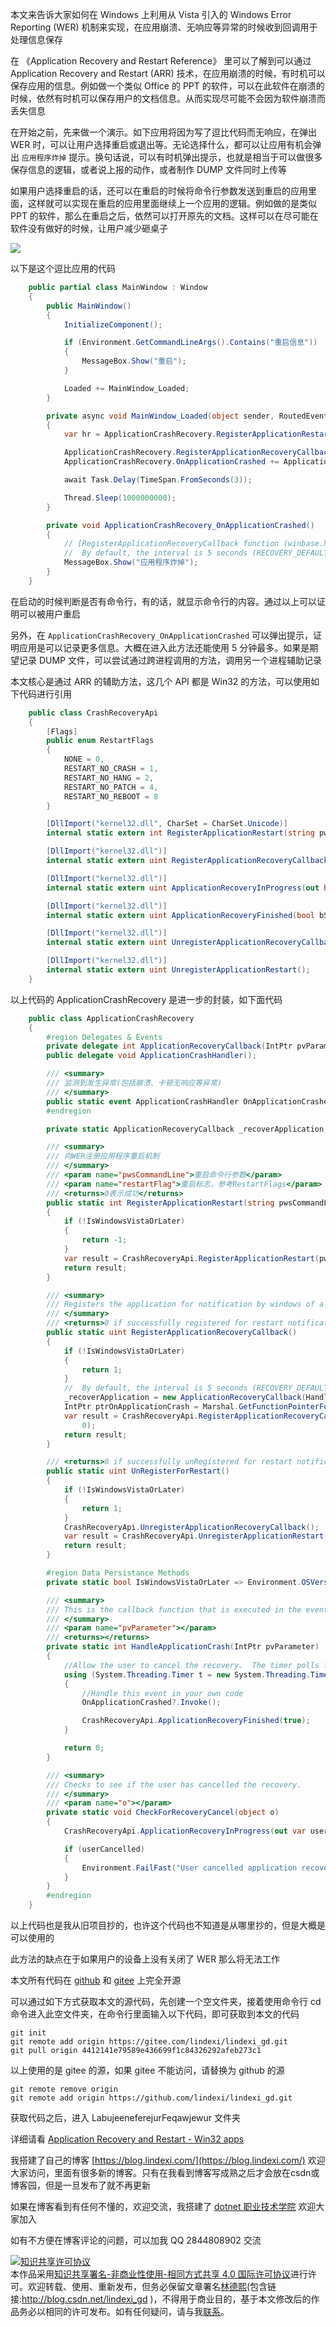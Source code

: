 
本文来告诉大家如何在 Windows 上利用从 Vista 引入的 Windows Error Reporting (WER) 机制来实现，在应用崩溃、无响应等异常的时候收到回调用于处理信息保存

<!--more-->


<!-- CreateTime:2021/8/13 19:53:01 -->

<!-- 发布 -->

在 《Application Recovery and Restart Reference》 里可以了解到可以通过 Application Recovery and Restart (ARR) 技术，在应用崩溃的时候，有时机可以保存应用的信息。例如做一个类似 Office 的 PPT 的软件，可以在此软件在崩溃的时候，依然有时机可以保存用户的文档信息。从而实现尽可能不会因为软件崩溃而丢失信息

在开始之前，先来做一个演示。如下应用将因为写了逗比代码而无响应，在弹出 WER 时，可以让用户选择重启或退出等。无论选择什么，都可以让应用有机会弹出 `应用程序炸掉` 提示。换句话说，可以有时机弹出提示，也就是相当于可以做很多保存信息的逻辑，或者说上报的动作，或者制作 DUMP 文件同时上传等

如果用户选择重启的话，还可以在重启的时候将命令行参数发送到重启的应用里面，这样就可以实现在重启的应用里面继续上一个应用的逻辑。例如做的是类似 PPT 的软件，那么在重启之后，依然可以打开原先的文档。这样可以在尽可能在软件没有做好的时候，让用户减少砸桌子


<!-- ![](image/WPF 基于 WER 注册应用崩溃无响应回调和重启方法/WPF 基于 WER 注册应用崩溃无响应回调和重启方法0.gif) -->

![](http://image.acmx.xyz/lindexi%2FWPF%2520%25E5%259F%25BA%25E4%25BA%258E%2520WER%2520%25E6%25B3%25A8%25E5%2586%258C%25E5%25BA%2594%25E7%2594%25A8%25E5%25B4%25A9%25E6%25BA%2583%25E6%2597%25A0%25E5%2593%258D%25E5%25BA%2594%25E5%259B%259E%25E8%25B0%2583%25E5%2592%258C%25E9%2587%258D%25E5%2590%25AF%25E6%2596%25B9%25E6%25B3%25950.gif)


以下是这个逗比应用的代码

```csharp
    public partial class MainWindow : Window
    {
        public MainWindow()
        {
            InitializeComponent();

            if (Environment.GetCommandLineArgs().Contains("重启信息"))
            {
                MessageBox.Show("重启");
            }

            Loaded += MainWindow_Loaded;
        }

        private async void MainWindow_Loaded(object sender, RoutedEventArgs e)
        {
            var hr = ApplicationCrashRecovery.RegisterApplicationRestart("重启信息", CrashRecoveryApi.RestartFlags.NONE);

            ApplicationCrashRecovery.RegisterApplicationRecoveryCallback();
            ApplicationCrashRecovery.OnApplicationCrashed += ApplicationCrashRecovery_OnApplicationCrashed;

            await Task.Delay(TimeSpan.FromSeconds(3));

            Thread.Sleep(1000000000);
        }

        private void ApplicationCrashRecovery_OnApplicationCrashed()
        {
            // [RegisterApplicationRecoveryCallback function (winbase.h) - Win32 apps | Microsoft Docs](https://docs.microsoft.com/en-us/windows/win32/api/winbase/nf-winbase-registerapplicationrecoverycallback )
            //  By default, the interval is 5 seconds (RECOVERY_DEFAULT_PING_INTERVAL). The maximum interval is 5 minutes. 
            MessageBox.Show("应用程序炸掉");
        }
    }
```

在启动的时候判断是否有命令行，有的话，就显示命令行的内容。通过以上可以证明可以被用户重启

另外，在 `ApplicationCrashRecovery_OnApplicationCrashed` 可以弹出提示，证明应用是可以记录更多信息。大概在进入此方法还能使用 5 分钟最多。如果是期望记录 DUMP 文件，可以尝试通过跨进程调用的方法，调用另一个进程辅助记录

本文核心是通过 ARR 的辅助方法，这几个 API 都是 Win32 的方法，可以使用如下代码进行引用

```csharp
    public class CrashRecoveryApi
    {
        [Flags]
        public enum RestartFlags
        {
            NONE = 0,
            RESTART_NO_CRASH = 1,
            RESTART_NO_HANG = 2,
            RESTART_NO_PATCH = 4,
            RESTART_NO_REBOOT = 8
        }

        [DllImport("kernel32.dll", CharSet = CharSet.Unicode)]
        internal static extern int RegisterApplicationRestart(string pwsCommandLine, RestartFlags dwFlags);

        [DllImport("kernel32.dll")]
        internal static extern uint RegisterApplicationRecoveryCallback(IntPtr pRecoveryCallback, IntPtr pvParameter, int dwPingInterval, int dwFlags);

        [DllImport("kernel32.dll")]
        internal static extern uint ApplicationRecoveryInProgress(out bool pbCancelled);

        [DllImport("kernel32.dll")]
        internal static extern uint ApplicationRecoveryFinished(bool bSuccess);

        [DllImport("kernel32.dll")]
        internal static extern uint UnregisterApplicationRecoveryCallback();

        [DllImport("kernel32.dll")]
        internal static extern uint UnregisterApplicationRestart();
    }
```

以上代码的 ApplicationCrashRecovery 是进一步的封装，如下面代码

```csharp
    public class ApplicationCrashRecovery
    {
        #region Delegates & Events
        private delegate int ApplicationRecoveryCallback(IntPtr pvParameter);
        public delegate void ApplicationCrashHandler();

        /// <summary>
        /// 监测到发生异常(包括崩溃、卡顿无响应等异常)
        /// </summary>
        public static event ApplicationCrashHandler OnApplicationCrashed;
        #endregion

        private static ApplicationRecoveryCallback _recoverApplication;

        /// <summary>
        /// 向WER注册应用程序重启机制
        /// </summary>
        /// <param name="pwsCommandLine">重启命令行参数</param>
        /// <param name="restartFlag">重启标志，参考RestartFlags</param>
        /// <returns>0表示成功</returns>
        public static int RegisterApplicationRestart(string pwsCommandLine, CrashRecoveryApi.RestartFlags restartFlag)
        {
            if (!IsWindowsVistaOrLater)
            {
                return -1;
            }
            var result = CrashRecoveryApi.RegisterApplicationRestart(pwsCommandLine, restartFlag);
            return result;
        }

        /// <summary>
        /// Registers the application for notification by windows of a failure.
        /// </summary>
        /// <returns>0 if successfully registered for restart notification</returns>
        public static uint RegisterApplicationRecoveryCallback()
        {
            if (!IsWindowsVistaOrLater)
            {
                return 1;
            }
            //  By default, the interval is 5 seconds (RECOVERY_DEFAULT_PING_INTERVAL). The maximum interval is 5 minutes. 
            _recoverApplication = new ApplicationRecoveryCallback(HandleApplicationCrash);
            IntPtr ptrOnApplicationCrash = Marshal.GetFunctionPointerForDelegate(_recoverApplication);
            var result = CrashRecoveryApi.RegisterApplicationRecoveryCallback(ptrOnApplicationCrash, IntPtr.Zero, (int)TimeSpan.FromMinutes(5).TotalMilliseconds,
                0);
            return result;
        }

        /// <returns>0 if successfully unRegistered for restart notification</returns>  
        public static uint UnRegisterForRestart()
        {
            if (!IsWindowsVistaOrLater)
            {
                return 1;
            }
            CrashRecoveryApi.UnregisterApplicationRecoveryCallback();
            var result = CrashRecoveryApi.UnregisterApplicationRestart();
            return result;
        }

        #region Data Persistance Methods
        private static bool IsWindowsVistaOrLater => Environment.OSVersion.Version.Major >= 6;

        /// <summary>
        /// This is the callback function that is executed in the event of the application crashing.
        /// </summary>
        /// <param name="pvParameter"></param>
        /// <returns></returns>
        private static int HandleApplicationCrash(IntPtr pvParameter)
        {
            //Allow the user to cancel the recovery.  The timer polls for that cancel.
            using (System.Threading.Timer t = new System.Threading.Timer(CheckForRecoveryCancel, null, 1000, 1000))
            {
                //Handle this event in your own code
                OnApplicationCrashed?.Invoke();

                CrashRecoveryApi.ApplicationRecoveryFinished(true);
            }

            return 0;
        }

        /// <summary>
        /// Checks to see if the user has cancelled the recovery.
        /// </summary>
        /// <param name="o"></param>
        private static void CheckForRecoveryCancel(object o)
        {
            CrashRecoveryApi.ApplicationRecoveryInProgress(out var userCancelled);

            if (userCancelled)
            {
                Environment.FailFast("User cancelled application recovery");
            }
        }
        #endregion
    }
```

以上代码也是我从旧项目抄的，也许这个代码也不知道是从哪里抄的，但是大概是可以使用的

此方法的缺点在于如果用户的设备上没有关闭了 WER 那么将无法工作

本文所有代码在 [github](https://github.com/lindexi/lindexi_gd/tree/4412141e79589e436699f1c84326292afeb273c1/LabujeeneferejurFeqawjewur) 和 [gitee](https://gitee.com/lindexi/lindexi_gd/tree/4412141e79589e436699f1c84326292afeb273c1/LabujeeneferejurFeqawjewur) 上完全开源

可以通过如下方式获取本文的源代码，先创建一个空文件夹，接着使用命令行 cd 命令进入此空文件夹，在命令行里面输入以下代码，即可获取到本文的代码

```
git init
git remote add origin https://gitee.com/lindexi/lindexi_gd.git
git pull origin 4412141e79589e436699f1c84326292afeb273c1
```

以上使用的是 gitee 的源，如果 gitee 不能访问，请替换为 github 的源

```
git remote remove origin
git remote add origin https://github.com/lindexi/lindexi_gd.git
```

获取代码之后，进入 LabujeeneferejurFeqawjewur 文件夹

详细请看 [Application Recovery and Restart - Win32 apps](https://docs.microsoft.com/en-us/windows/win32/recovery/application-recovery-and-restart-portal?WT.mc_id=WD-MVP-5003260 )



我搭建了自己的博客 [https://blog.lindexi.com/](https://blog.lindexi.com/) 欢迎大家访问，里面有很多新的博客。只有在我看到博客写成熟之后才会放在csdn或博客园，但是一旦发布了就不再更新

如果在博客看到有任何不懂的，欢迎交流，我搭建了 [dotnet 职业技术学院](https://t.me/dotnet_campus) 欢迎大家加入

如有不方便在博客评论的问题，可以加我 QQ 2844808902 交流

<a rel="license" href="http://creativecommons.org/licenses/by-nc-sa/4.0/"><img alt="知识共享许可协议" style="border-width:0" src="https://licensebuttons.net/l/by-nc-sa/4.0/88x31.png" /></a><br />本作品采用<a rel="license" href="http://creativecommons.org/licenses/by-nc-sa/4.0/">知识共享署名-非商业性使用-相同方式共享 4.0 国际许可协议</a>进行许可。欢迎转载、使用、重新发布，但务必保留文章署名[林德熙](http://blog.csdn.net/lindexi_gd)(包含链接:http://blog.csdn.net/lindexi_gd )，不得用于商业目的，基于本文修改后的作品务必以相同的许可发布。如有任何疑问，请与我[联系](mailto:lindexi_gd@163.com)。